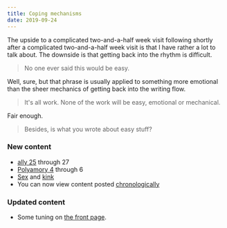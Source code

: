 ```yaml
---
title: Coping mechanisms
date: 2019-09-24
---
```


The upside to a complicated two-and-a-half week visit following shortly after a complicated two-and-a-half week visit is that I have rather a lot to talk about. The downside is that getting back into the rhythm is difficult.

<!--more-->

> No one ever said this would be easy.

Well, sure, but that phrase is usually applied to something more emotional than the sheer mechanics of getting back into the writing flow.

> It's all work. None of the work will be easy, emotional or mechanical.

Fair enough.

> Besides, is what you wrote about easy stuff?

### New content

* [ally 25](/25) through 27
* [Polyamory 4](/poly/4) through 6
* [Sex](/sex) and [kink](/sex/kink)
* You can now view content posted [chronologically](/chronological)

### Updated content

* Some tuning on [the front page](/).
